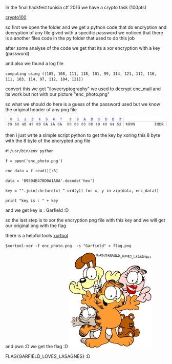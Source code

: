 
In the final hackfest tunisia ctf 2016 we have a crypto task (100pts) 

[crypto100](https://github.com/chamli/Write_Up_Ctf/blob/master/hackfest2016/crypt100.rar)


so first we open the folder and we get a python code that do encryption and decryption of any file gived with a specific password
we noticed that there is a another files code in the py folder that used to do this job 

after some analyse of the code we get that its a xor encryption with a key (password) 

and also we found a log file 

`computing using ([105, 108, 111, 118, 101, 99, 114, 121, 112, 116, 111, 103, 114, 97, 112, 104, 121])`

convert this we get "ilovecryptography" we used to decrypt enc_mail and its work 
but not with our picture "enc_photo.png"

so what we should do here is a guess of the password used 
but we know the original header of any png file

![header png](header.png)

then i just write a simple script python to get the key by xoring this 8 byte with the 8 byte  of the encrypted png file

`#!/usr/bin/env python`

`f = open('enc_photo.png')`

`enc_data = f.read()[:8]`

`data = '89504E470D0A1A0A'.decode('hex')`

`key = "".join(chr(ord(x) ^ ord(y)) for x, y in zip(data, enc_data))`

`print "key is : " + key`

and we get key is : Garfield :D 

so the last step is to xor the encryption png file with this key and we will get our original png with the flag

there is a helpful tools [xortool](https://github.com/hellman/xortool) 

`$xortool-xor -f enc_photo.png  -s "Garfield" > flag.png `

and pwn :D we get the flag :D 
![flag.png](flag.png)

FLAG{GARFIELD_LOVES_LASAGNES} :D


